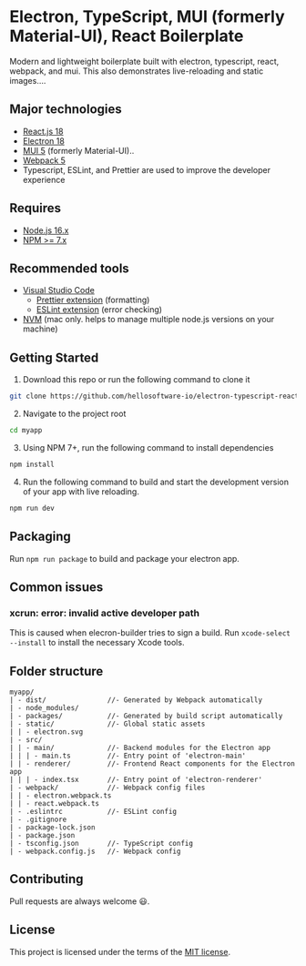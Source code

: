 # Electron, TypeScript, MUI (formerly Material-UI), React Boilerplate

Modern and lightweight boilerplate built with electron, typescript, react, webpack, and mui. This also demonstrates live-reloading and static images....

## Major technologies

- [React.js 18](https://reactjs.org/)
- [Electron 18](https://www.electronjs.org/)
- [MUI 5](https://mui.com/) (formerly Material-UI)..
- [Webpack 5](https://webpack.js.org/)
- Typescript, ESLint, and Prettier are used to improve the developer experience

## Requires

- [Node.js 16.x](https://nodejs.org/en/)
- [NPM >= 7.x](https://github.com/npm/cli)

## Recommended tools

- [Visual Studio Code](https://code.visualstudio.com/)
  - [Prettier extension](https://marketplace.visualstudio.com/items?itemName=esbenp.prettier-vscode) (formatting)
  - [ESLint extension](https://marketplace.visualstudio.com/items?itemName=dbaeumer.vscode-eslint) (error checking)
- [NVM](https://github.com/nvm-sh/nvm) (mac only. helps to manage multiple node.js versions on your machine)

## Getting Started

1. Download this repo or run the following command to clone it

```sh
git clone https://github.com/hellosoftware-io/electron-typescript-react-material-ui myapp
```

2. Navigate to the project root

```sh
cd myapp
```

3. Using NPM 7+, run the following command to install dependencies

```sh
npm install
```

4. Run the following command to build and start the development version of your app with live reloading.

```sh
npm run dev
```

## Packaging

Run `npm run package` to build and package your electron app.

## Common issues

### xcrun: error: invalid active developer path

This is caused when elecron-builder tries to sign a build. Run `xcode-select --install` to install the necessary Xcode tools.

## Folder structure

```
myapp/
| - dist/               //- Generated by Webpack automatically
| - node_modules/
| - packages/           //- Generated by build script automatically
| - static/             //- Global static assets
| | - electron.svg
| - src/
| | - main/             //- Backend modules for the Electron app
| | | - main.ts         //- Entry point of 'electron-main'
| | - renderer/         //- Frontend React components for the Electron app
| | | - index.tsx       //- Entry point of 'electron-renderer'
| - webpack/            //- Webpack config files
| | - electron.webpack.ts
| | - react.webpack.ts
| - .eslintrc           //- ESLint config
| - .gitignore
| - package-lock.json
| - package.json
| - tsconfig.json       //- TypeScript config
| - webpack.config.js   //- Webpack config
```

## Contributing

Pull requests are always welcome 😃.

## License

This project is licensed under the terms of the [MIT license](LICENSE).
